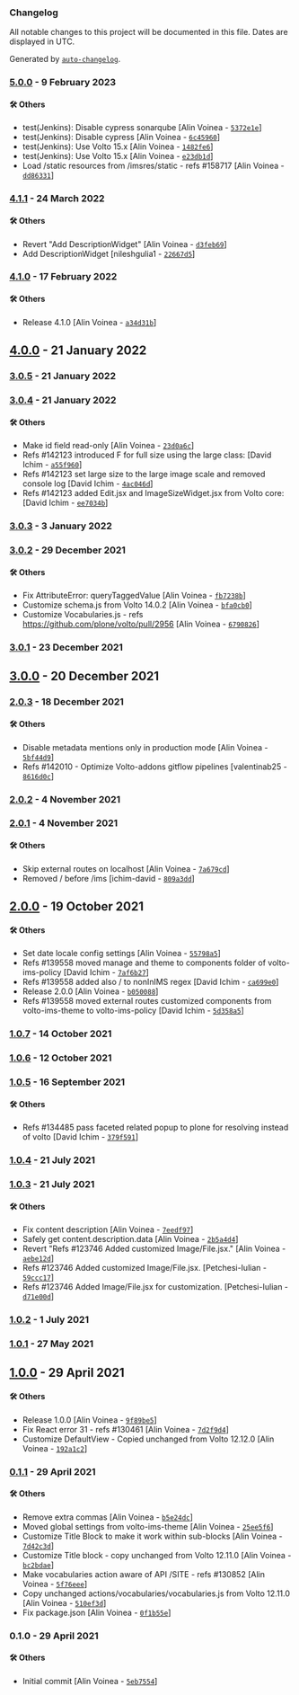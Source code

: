 ### Changelog

All notable changes to this project will be documented in this file. Dates are displayed in UTC.

Generated by [`auto-changelog`](https://github.com/CookPete/auto-changelog).

### [5.0.0](https://github.com/eea/volto-ims-policy/compare/4.1.1...5.0.0) - 9 February 2023

#### :hammer_and_wrench: Others

- test(Jenkins): Disable cypress sonarqube [Alin Voinea - [`5372e1e`](https://github.com/eea/volto-ims-policy/commit/5372e1e4e711de9f2ddf38def6aa5b421c8b7afd)]
- test(Jenkins): Disable cypress [Alin Voinea - [`6c45960`](https://github.com/eea/volto-ims-policy/commit/6c45960f7c0d33d288bbffb828beb66b2724f4ea)]
- test(Jenkins): Use Volto 15.x [Alin Voinea - [`1482fe6`](https://github.com/eea/volto-ims-policy/commit/1482fe6dd01bf5a914b7c9ffe38566ce475d7950)]
- test(Jenkins): Use Volto 15.x [Alin Voinea - [`e23db1d`](https://github.com/eea/volto-ims-policy/commit/e23db1dde11812d09ecddc0cc09020d50d3ae54c)]
- Load /static resources from /imsres/static - refs #158717 [Alin Voinea - [`dd86331`](https://github.com/eea/volto-ims-policy/commit/dd86331ce0c6629543d458c73e5b09175b0d6929)]
### [4.1.1](https://github.com/eea/volto-ims-policy/compare/4.1.0...4.1.1) - 24 March 2022

#### :hammer_and_wrench: Others

- Revert "Add DescriptionWidget" [Alin Voinea - [`d3feb69`](https://github.com/eea/volto-ims-policy/commit/d3feb693e08ea71d9d326cf9c9277281520e366c)]
- Add DescriptionWidget [nileshgulia1 - [`22667d5`](https://github.com/eea/volto-ims-policy/commit/22667d50bca446599f345d4a1b1c4dd30c8a9b87)]
### [4.1.0](https://github.com/eea/volto-ims-policy/compare/4.0.0...4.1.0) - 17 February 2022

#### :hammer_and_wrench: Others

- Release 4.1.0 [Alin Voinea - [`a34d31b`](https://github.com/eea/volto-ims-policy/commit/a34d31b18c8c26eadb65a9752b9d9e2b377ecf56)]
## [4.0.0](https://github.com/eea/volto-ims-policy/compare/3.0.5...4.0.0) - 21 January 2022

### [3.0.5](https://github.com/eea/volto-ims-policy/compare/3.0.4...3.0.5) - 21 January 2022

### [3.0.4](https://github.com/eea/volto-ims-policy/compare/3.0.3...3.0.4) - 21 January 2022

#### :hammer_and_wrench: Others

- Make id field read-only [Alin Voinea - [`23d0a6c`](https://github.com/eea/volto-ims-policy/commit/23d0a6c377093b33d82c6b31bcea5e5856ff29d6)]
- Refs #142123 introduced F for full size using the large class: [David Ichim - [`a55f960`](https://github.com/eea/volto-ims-policy/commit/a55f960b34b444520f7483660c6606da31b54f15)]
- Refs #142123 set large size to the large image scale and removed console log [David Ichim - [`4ac046d`](https://github.com/eea/volto-ims-policy/commit/4ac046d8b4abb7faaa988ee51ee567aa868185a9)]
- Refs #142123 added Edit.jsx and ImageSizeWidget.jsx from Volto core: [David Ichim - [`ee7034b`](https://github.com/eea/volto-ims-policy/commit/ee7034b5bd5adf0b2eb86029a4ed15ee971269c3)]
### [3.0.3](https://github.com/eea/volto-ims-policy/compare/3.0.2...3.0.3) - 3 January 2022

### [3.0.2](https://github.com/eea/volto-ims-policy/compare/3.0.1...3.0.2) - 29 December 2021

#### :hammer_and_wrench: Others

- Fix AttributeError: queryTaggedValue [Alin Voinea - [`fb7238b`](https://github.com/eea/volto-ims-policy/commit/fb7238bb5135b340b0adb48ef75352878e82776c)]
- Customize schema.js from Volto 14.0.2 [Alin Voinea - [`bfa0cb0`](https://github.com/eea/volto-ims-policy/commit/bfa0cb05646c599eb77577ed46c18abc4a190739)]
- Customize Vocabularies.js - refs https://github.com/plone/volto/pull/2956 [Alin Voinea - [`6790826`](https://github.com/eea/volto-ims-policy/commit/6790826e3b3e97f879d2f1bd79d55b1042aa2225)]
### [3.0.1](https://github.com/eea/volto-ims-policy/compare/3.0.0...3.0.1) - 23 December 2021

## [3.0.0](https://github.com/eea/volto-ims-policy/compare/2.0.3...3.0.0) - 20 December 2021

### [2.0.3](https://github.com/eea/volto-ims-policy/compare/2.0.2...2.0.3) - 18 December 2021

#### :hammer_and_wrench: Others

- Disable metadata mentions only in production mode [Alin Voinea - [`5bf44d9`](https://github.com/eea/volto-ims-policy/commit/5bf44d9c65c87a77835a416b6a18c62ca43413dc)]
- Refs #142010 - Optimize Volto-addons gitflow pipelines [valentinab25 - [`8616d0c`](https://github.com/eea/volto-ims-policy/commit/8616d0c8df90ebcc3db1b6a967ae8923b1babc77)]
### [2.0.2](https://github.com/eea/volto-ims-policy/compare/2.0.1...2.0.2) - 4 November 2021

### [2.0.1](https://github.com/eea/volto-ims-policy/compare/2.0.0...2.0.1) - 4 November 2021

#### :hammer_and_wrench: Others

- Skip external routes on localhost [Alin Voinea - [`7a679cd`](https://github.com/eea/volto-ims-policy/commit/7a679cdaba5a3cd4bcf0a828a24da37806d15bff)]
- Removed \/ before /ims [ichim-david - [`809a3dd`](https://github.com/eea/volto-ims-policy/commit/809a3ddc61fe39b6adc5504897f53c292f4cf065)]
## [2.0.0](https://github.com/eea/volto-ims-policy/compare/1.0.7...2.0.0) - 19 October 2021

#### :hammer_and_wrench: Others

- Set date locale config settings [Alin Voinea - [`55798a5`](https://github.com/eea/volto-ims-policy/commit/55798a5f76149731096be14d05a4f45df4e6a029)]
- Refs #139558 moved manage and theme to components folder of volto-ims-policy [David Ichim - [`7af6b27`](https://github.com/eea/volto-ims-policy/commit/7af6b2741650efca65c9089523ad6a5044c6f592)]
- Refs #139558 added also / to nonInIMS regex [David Ichim - [`ca699e0`](https://github.com/eea/volto-ims-policy/commit/ca699e00425d033c4ce14cb5e760a870bdbc116b)]
- Release 2.0.0 [Alin Voinea - [`b050088`](https://github.com/eea/volto-ims-policy/commit/b050088cd857121077d7d62e25b61a2b1c09ce45)]
- Refs #139558 moved external routes customized components from volto-ims-theme to volto-ims-policy [David Ichim - [`5d358a5`](https://github.com/eea/volto-ims-policy/commit/5d358a50e3bc8c5a03142c083b8898e4a39130f6)]
### [1.0.7](https://github.com/eea/volto-ims-policy/compare/1.0.6...1.0.7) - 14 October 2021

### [1.0.6](https://github.com/eea/volto-ims-policy/compare/1.0.5...1.0.6) - 12 October 2021

### [1.0.5](https://github.com/eea/volto-ims-policy/compare/1.0.4...1.0.5) - 16 September 2021

#### :hammer_and_wrench: Others

- Refs #134485 pass faceted related popup to plone for resolving instead of volto [David Ichim - [`379f591`](https://github.com/eea/volto-ims-policy/commit/379f591a96aa176204a3fe25a16414051ba4d9de)]
### [1.0.4](https://github.com/eea/volto-ims-policy/compare/1.0.3...1.0.4) - 21 July 2021

### [1.0.3](https://github.com/eea/volto-ims-policy/compare/1.0.2...1.0.3) - 21 July 2021

#### :hammer_and_wrench: Others

- Fix content description [Alin Voinea - [`7eedf97`](https://github.com/eea/volto-ims-policy/commit/7eedf9745bd0fe5f29dfd70abf0c87e821209bbe)]
- Safely get content.description.data [Alin Voinea - [`2b5a4d4`](https://github.com/eea/volto-ims-policy/commit/2b5a4d48b0985c094c8d4a64e529b906e87fcf49)]
- Revert "Refs #123746 Added customized Image/File.jsx." [Alin Voinea - [`aebe12d`](https://github.com/eea/volto-ims-policy/commit/aebe12d052b7548fef3efcea929220327e9e2b42)]
- Refs #123746 Added customized Image/File.jsx. [Petchesi-Iulian - [`59ccc17`](https://github.com/eea/volto-ims-policy/commit/59ccc172617b2c73e940801ddf584f4575f12ca3)]
- Refs #123746 Added Image/File.jsx for customization. [Petchesi-Iulian - [`d71e00d`](https://github.com/eea/volto-ims-policy/commit/d71e00de7af548cc81e5466a6cb93de01de32d94)]
### [1.0.2](https://github.com/eea/volto-ims-policy/compare/1.0.1...1.0.2) - 1 July 2021

### [1.0.1](https://github.com/eea/volto-ims-policy/compare/1.0.0...1.0.1) - 27 May 2021

## [1.0.0](https://github.com/eea/volto-ims-policy/compare/0.1.1...1.0.0) - 29 April 2021

#### :hammer_and_wrench: Others

- Release 1.0.0 [Alin Voinea - [`9f89be5`](https://github.com/eea/volto-ims-policy/commit/9f89be54dfe928eb42759b37cb724b7eb0b1197c)]
- Fix React error 31 - refs #130461 [Alin Voinea - [`7d2f9d4`](https://github.com/eea/volto-ims-policy/commit/7d2f9d43a333b285d4f4f9781be125ff55dea7be)]
- Customize DefaultView - Copied unchanged from Volto 12.12.0 [Alin Voinea - [`192a1c2`](https://github.com/eea/volto-ims-policy/commit/192a1c2d79b8efc0efabb469c1bcadbf5949e5eb)]
### [0.1.1](https://github.com/eea/volto-ims-policy/compare/0.1.0...0.1.1) - 29 April 2021

#### :hammer_and_wrench: Others

- Remove extra commas [Alin Voinea - [`b5e24dc`](https://github.com/eea/volto-ims-policy/commit/b5e24dcf70fdea3f89924fc5f7e9c464024bf8b4)]
- Moved global settings from volto-ims-theme [Alin Voinea - [`25ee5f6`](https://github.com/eea/volto-ims-policy/commit/25ee5f6dfcf2234a76cf7fc5adbe8e8f85c7d8eb)]
- Customize Title Block to make it work within sub-blocks [Alin Voinea - [`7d42c3d`](https://github.com/eea/volto-ims-policy/commit/7d42c3d5bf17b5dd6796886d4cd082d893796604)]
- Customize Title block - copy unchanged from Volto 12.11.0 [Alin Voinea - [`bc2bdae`](https://github.com/eea/volto-ims-policy/commit/bc2bdae4a55fffe18be508130068ade0874c6d7b)]
- Make vocabularies action aware of API /SITE - refs #130852 [Alin Voinea - [`5f76eee`](https://github.com/eea/volto-ims-policy/commit/5f76eeeb08ae15f9d698be0c6e83d27c78a02576)]
- Copy unchanged actions/vocabularies/vocabularies.js from Volto 12.11.0 [Alin Voinea - [`510ef3d`](https://github.com/eea/volto-ims-policy/commit/510ef3db97d16fa8430f42dae6fc4e16f98884b7)]
- Fix package.json [Alin Voinea - [`0f1b55e`](https://github.com/eea/volto-ims-policy/commit/0f1b55ef11874c2086cd24eb63c783bcd720da3c)]
### 0.1.0 - 29 April 2021

#### :hammer_and_wrench: Others

- Initial commit [Alin Voinea - [`5eb7554`](https://github.com/eea/volto-ims-policy/commit/5eb7554636873d77b90fbcee5bfe52eb44780a9e)]
